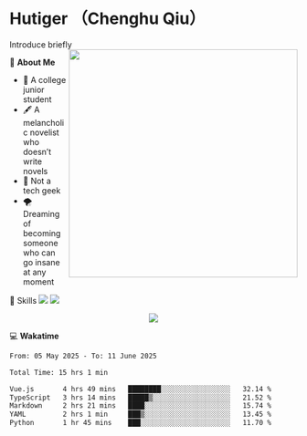 # Hutiger （Chenghu Qiu）
Introduce briefly
<a href="#">
<img align="right" width="400" src="https://github-readme-stats-tau-lilac-25.vercel.app/api/top-langs/?username=hutiger9&layout=compact&langs_count=8&theme=transparent" />
</a>

💭 **About Me**

- 🏫 A college junior student
- 🖋️ A melancholic novelist who doesn’t write novels
- 🚫 Not a tech geek
- 🌪️ Dreaming of becoming someone who can go insane at any moment


🚀 Skills
![](https://img.shields.io/badge/-python-3e74a2?style=for-the-badge&logo=Python&logoColor=fff)
![](https://img.shields.io/badge/-pytorch-ee4c2c?style=for-the-badge&logo=PyTorch&logoColor=fff)

</p>
    <p align="center">
    <img src="https://profile-counter.glitch.me/{hutiger9}/count.svg" />
</p>


💻 **Wakatime**

<!--START_SECTION:waka-->

```txt
From: 05 May 2025 - To: 11 June 2025

Total Time: 15 hrs 1 min

Vue.js       4 hrs 49 mins   ████████░░░░░░░░░░░░░░░░░   32.14 %
TypeScript   3 hrs 14 mins   █████▒░░░░░░░░░░░░░░░░░░░   21.52 %
Markdown     2 hrs 21 mins   ████░░░░░░░░░░░░░░░░░░░░░   15.74 %
YAML         2 hrs 1 min     ███▒░░░░░░░░░░░░░░░░░░░░░   13.45 %
Python       1 hr 45 mins    ███░░░░░░░░░░░░░░░░░░░░░░   11.70 %
```

<!--END_SECTION:waka-->
